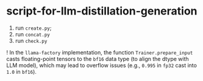 # script-for-llm-distillation-generation


1) run `create.py`;
2) run `concat.py`
3) run `check.py`

! In the `llama-factory` implementation, the function `Trainer.prepare_input` casts floating-point tensors to the `bf16` data type (to align the dtype with LLM model), which may lead to overflow issues (e.g., `0.995` in `fp32` cast into `1.0` in `bf16`).
